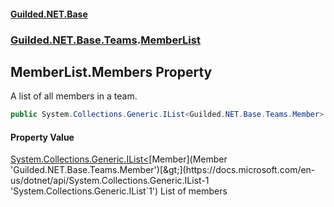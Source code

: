 
#### [Guilded.NET.Base](index 'index')
### [Guilded.NET.Base.Teams](index#Guilded_NET_Base_Teams 'Guilded.NET.Base.Teams').[MemberList](MemberList 'Guilded.NET.Base.Teams.MemberList')
## MemberList.Members Property
A list of all members in a team.  
```csharp
public System.Collections.Generic.IList<Guilded.NET.Base.Teams.Member> Members { get; set; }
```

#### Property Value
[System.Collections.Generic.IList&lt;](https://docs.microsoft.com/en-us/dotnet/api/System.Collections.Generic.IList-1 'System.Collections.Generic.IList`1')[Member](Member 'Guilded.NET.Base.Teams.Member')[&gt;](https://docs.microsoft.com/en-us/dotnet/api/System.Collections.Generic.IList-1 'System.Collections.Generic.IList`1')
List of members
